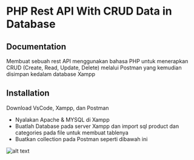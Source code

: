 
# PHP Rest API With CRUD Data in Database


## Documentation

Membuat sebuah rest API menggunakan bahasa PHP untuk menerapkan CRUD (Create, Read, Update, Delete) melalui Postman yang kemudian disimpan kedalam database Xampp


## Installation

Download VsCode, Xampp, dan Postman

- Nyalakan Apache & MYSQL di Xampp
- Buatlah Database pada server Xampp dan import sql product dan categories pada file untuk membuat tablenya
- Buatkan collection pada Postman seperti dibawah ini 

![alt text](?raw=true)
    



